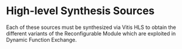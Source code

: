 # High-level Synthesis Sources

Each of these sources must be synthesized via Vitis HLS to obtain the different variants of the Reconfigurable Module which are exploited in Dynamic Function Exchange.
